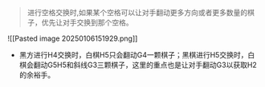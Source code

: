 > 进行空格交换时,如果某个空格可以让对手翻动更多方向或者更多数量的棋子，优先让对手交换到那个空格。

![[Pasted image 20250106151929.png]]
* 黑方进行H4交换时，白棋H5只会翻动G4一颗棋子；黑棋进行H5交换时，白棋会翻动G5H5和斜线G3三颗棋子，这里的重点也是让对手翻动G3以获取H2的余裕手。
